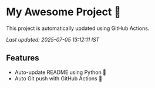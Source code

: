 # My Awesome Project 🚀

This project is automatically updated using GitHub Actions.

_Last updated: 2025-07-05 13:12:11 IST_

## Features
- Auto-update README using Python 🐍
- Auto Git push with GitHub Actions 🤖
